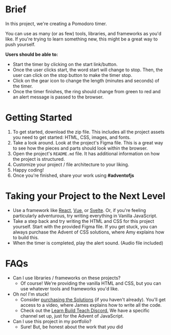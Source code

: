 # Brief

In this project, we're creating a Pomodoro timer.

You can use as many (or as few) tools, libraries, and frameworks as you'd like. If you're trying to learn something new, this might be a great way to push yourself.

**Users should be able to:**

- Start the timer by clicking on the start link/button.
- Once the user clicks start, the word start will change to stop. Then, the user can click on the stop button to make the timer stop.
- Click on the gear icon to change the length (minutes and seconds) of the timer.
- Once the timer finishes, the ring should change from green to red and an alert message is passed to the browser.

# Getting Started

1. To get started, download the zip file. This includes all the project assets you need to get started: HTML, CSS, images, and fonts.
2. Take a look around. Look at the project's Figma file. This is a great way to see how the pieces and parts should look within the browser.
3. Open the project's `README.md` file. It has additional information on how the project is structured.
4. Customize your project / file architecture to your liking.
5. Happy coding!
6. Once you're finished, share your work using **#adventofjs**

# Taking your Project to the Next Level

- Use a framework like [React](https://reactjs.org/), [Vue](https://vuejs.org/), or [Svelte](https://svelte.dev/). Or, if you're feeling particularly adventurous, try writing everything in Vanilla JavaScript.
- Take a step back and try writing the HTML and CSS for this project yourself. Start with the provided Figma file. If you get stuck, you can always purchase the Advent of CSS solutions, where Amy explains how to build this.
- When the timer is completed, play the alert sound. (Audio file included)

# FAQs

- Can I use libraries / frameworks on these projects?
    - Of course! We're providing the vanilla HTML and CSS, but you can use whatever tools and frameworks you'd like.
- Oh no! I'm stuck!
    - Consider [purchasing the Solutions](http://adventofjs.com) (if you haven't already). You'll get access to a video, where James explains how to write all the code.
    - Check out the [Learn Build Teach Discord.](http://learnbuidteach.com) We have a specific channel set up, just for the Advent of JavaScript.
- Can I use this project in my portfolio?
    - Sure! But, be honest about the work that *you* did

    